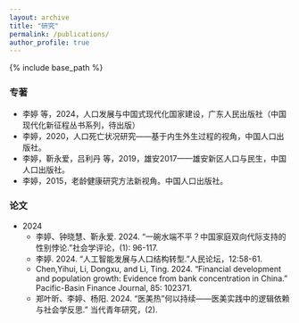 ```yaml
---
layout: archive
title: "研究"
permalink: /publications/
author_profile: true
---
```


{% include base_path %}


### 专著
- 李婷 等，2024，人口发展与中国式现代化国家建设，广东人民出版社（中国现代化新征程丛书系列，待出版）
- 李婷，2020，人口死亡状况研究——基于内生外生过程的视角，中国人口出版社。
- 李婷，靳永爱，吕利丹 等，2019，雄安2017——雄安新区人口与民生，中国人口出版社。
- 李婷，2015，老龄健康研究方法新视角。中国人口出版社。


### 论文

- 2024
  - 李婷、钟晓慧、靳永爱. 2024. “一碗水端不平？中国家庭双向代际支持的性别悖论.”社会学评论，(1): 96-117.
  - 李婷. 2024. “人工智能发展与人口结构转型.”人民论坛，12:58-61.
  - Chen,Yihui, Li, Dongxu, and Li, Ting. 2024. “Financial development and population growth: Evidence from bank concentration in China.” Pacific-Basin Finance Journal, 85: 102371.
  - 郑叶昕、李婷、杨阳. 2024. “医美热”何以持续——医美实践中的逻辑依赖与社会学反思.” 当代青年研究，(2).
